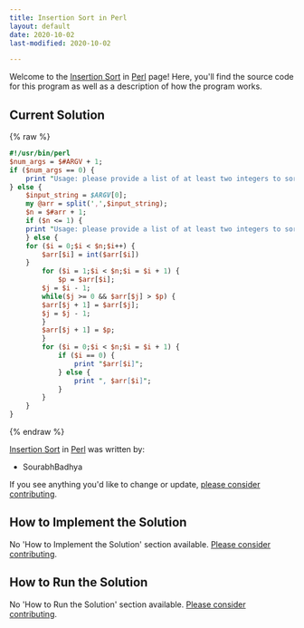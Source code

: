 ```yaml
---
title: Insertion Sort in Perl
layout: default
date: 2020-10-02
last-modified: 2020-10-02

---
```


Welcome to the [Insertion Sort](https://sampleprograms.io/projects/insertion-sort) in [Perl](https://sampleprograms.io/languages/perl) page! Here, you'll find the source code for this program as well as a description of how the program works.

## Current Solution

{% raw %}

```perl
#!/usr/bin/perl
$num_args = $#ARGV + 1;
if ($num_args == 0) {
    print "Usage: please provide a list of at least two integers to sort in the format \"1, 2, 3, 4, 5\"";
} else {
    $input_string = $ARGV[0];
    my @arr = split(',',$input_string);
    $n = $#arr + 1;
    if ($n <= 1) {
    print "Usage: please provide a list of at least two integers to sort in the format \"1, 2, 3, 4, 5\"";
    } else {
    for ($i = 0;$i < $n;$i++) {
        $arr[$i] = int($arr[$i])
    }
        for ($i = 1;$i < $n;$i = $i + 1) {
            $p = $arr[$i];
        $j = $i - 1;
        while($j >= 0 && $arr[$j] > $p) {
        $arr[$j + 1] = $arr[$j];
        $j = $j - 1;
        }
        $arr[$j + 1] = $p;
        }
        for ($i = 0;$i < $n;$i = $i + 1) {
            if ($i == 0) {
                print "$arr[$i]";
            } else {
                print ", $arr[$i]";
            }
        }
    }
}
```

{% endraw %}

[Insertion Sort](https://sampleprograms.io/projects/insertion-sort) in [Perl](https://sampleprograms.io/languages/perl) was written by:

- SourabhBadhya

If you see anything you'd like to change or update, [please consider contributing](https://github.com/TheRenegadeCoder/sample-programs).

## How to Implement the Solution

No 'How to Implement the Solution' section available. [Please consider contributing](https://github.com/TheRenegadeCoder/sample-programs-website).

## How to Run the Solution

No 'How to Run the Solution' section available. [Please consider contributing](https://github.com/TheRenegadeCoder/sample-programs-website).